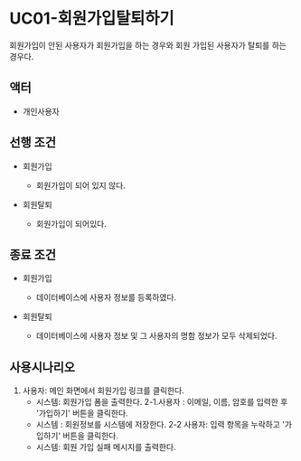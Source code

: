 # UC01-회원가입탈퇴하기
회원가입이 안된 사용자가 회원가입을 하는 경우와
회원 가입된 사용자가 탈퇴를 하는 경우다.

## 액터
- 개인사용자

## 선행 조건
- 회원가입
  - 회원가입이 되어 있지 않다.
   
- 회원탈퇴
  - 회원가입이 되어있다. 
 
## 종료 조건
- 회원가입
  - 데이터베이스에 사용자 정보를 등록하였다.

- 회원탈퇴
  - 데이터베이스에 사용자 정보 및 그 사용자의 명함 정보가 모두 삭제되었다.  

## 사용시나리오
1. 사용자: 메인 화면에서 회원가입 링크를 클릭한다.
   -  시스템: 회원가입 폼을 출력한다. 
2-1.사용자 : 이메일, 이름, 암호를 입력한 후 '가입하기' 버튼을 클릭한다.
   - 시스템 : 회원정보를 시스템에 저장한다.
2-2 사용자: 입력 항목을 누락하고 '가입하기' 버튼을 클릭한다. 
   - 시스템: 회원 가입 실패 메시지를 출력한다.
    

  